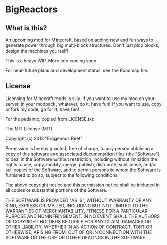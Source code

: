 BigReactors
===========

What is this?
-------------

An upcoming mod for Minecraft, based on adding new and fun ways to generate power through big multi-block structures. Don't just plop blocks, design the machines yourself!

This is a heavy WIP. More info coming soon.

For near-future plans and development status, see the Roadmap file.

License
-------

Licensing for Minecraft mods is silly. If you want to use my mod on your server, in your modpack, whatever, do it, have fun! If you want to use, copy or fork my code, go for it, have fun!

For the pedantic, copied from LICENSE.txt:

The MIT License (MIT)

Copyright (c) 2013 "Erogenous Beef"

Permission is hereby granted, free of charge, to any person obtaining a copy
of this software and associated documentation files (the "Software"), to deal
in the Software without restriction, including without limitation the rights
to use, copy, modify, merge, publish, distribute, sublicense, and/or sell
copies of the Software, and to permit persons to whom the Software is
furnished to do so, subject to the following conditions:

The above copyright notice and this permission notice shall be included in
all copies or substantial portions of the Software.

THE SOFTWARE IS PROVIDED "AS IS", WITHOUT WARRANTY OF ANY KIND, EXPRESS OR
IMPLIED, INCLUDING BUT NOT LIMITED TO THE WARRANTIES OF MERCHANTABILITY,
FITNESS FOR A PARTICULAR PURPOSE AND NONINFRINGEMENT. IN NO EVENT SHALL THE
AUTHORS OR COPYRIGHT HOLDERS BE LIABLE FOR ANY CLAIM, DAMAGES OR OTHER
LIABILITY, WHETHER IN AN ACTION OF CONTRACT, TORT OR OTHERWISE, ARISING FROM,
OUT OF OR IN CONNECTION WITH THE SOFTWARE OR THE USE OR OTHER DEALINGS IN
THE SOFTWARE.
